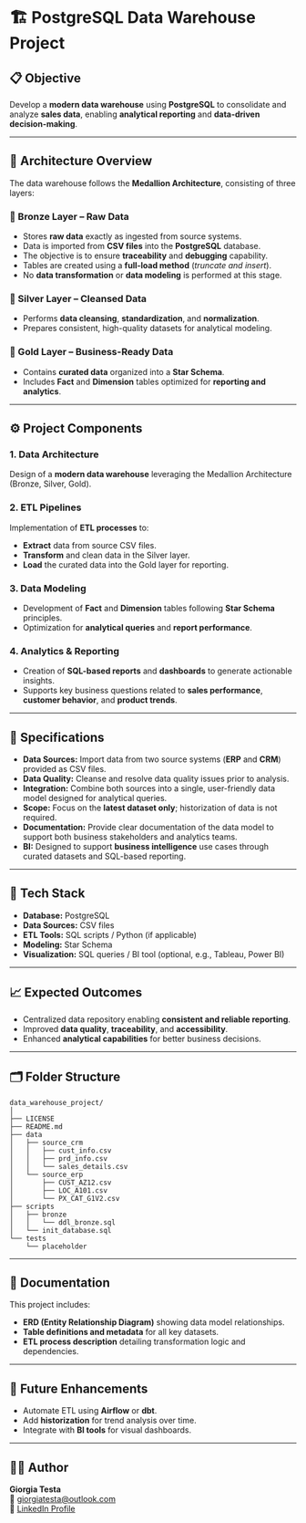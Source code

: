 # 🏗️ PostgreSQL Data Warehouse Project

## 📋 Objective
Develop a **modern data warehouse** using **PostgreSQL** to consolidate and analyze **sales data**, enabling **analytical reporting** and **data-driven decision-making**.

---

## 🧱 Architecture Overview
The data warehouse follows the **Medallion Architecture**, consisting of three layers:

### 🥉 Bronze Layer – Raw Data
- Stores **raw data** exactly as ingested from source systems.  
- Data is imported from **CSV files** into the **PostgreSQL** database.  
- The objective is to ensure **traceability** and **debugging** capability.  
- Tables are created using a **full-load method** (*truncate and insert*).  
- No **data transformation** or **data modeling** is performed at this stage.  

### 🥈 Silver Layer – Cleansed Data
- Performs **data cleansing**, **standardization**, and **normalization**.
- Prepares consistent, high-quality datasets for analytical modeling.

### 🥇 Gold Layer – Business-Ready Data
- Contains **curated data** organized into a **Star Schema**.
- Includes **Fact** and **Dimension** tables optimized for **reporting and analytics**.

---

## ⚙️ Project Components

### 1. **Data Architecture**
Design of a **modern data warehouse** leveraging the Medallion Architecture (Bronze, Silver, Gold).

### 2. **ETL Pipelines**
Implementation of **ETL processes** to:
- **Extract** data from source CSV files.
- **Transform** and clean data in the Silver layer.
- **Load** the curated data into the Gold layer for reporting.

### 3. **Data Modeling**
- Development of **Fact** and **Dimension** tables following **Star Schema** principles.
- Optimization for **analytical queries** and **report performance**.

### 4. **Analytics & Reporting**
- Creation of **SQL-based reports** and **dashboards** to generate actionable insights.
- Supports key business questions related to **sales performance**, **customer behavior**, and **product trends**.

---

## 🧾 Specifications

- **Data Sources:** Import data from two source systems (**ERP** and **CRM**) provided as CSV files.  
- **Data Quality:** Cleanse and resolve data quality issues prior to analysis.  
- **Integration:** Combine both sources into a single, user-friendly data model designed for analytical queries.  
- **Scope:** Focus on the **latest dataset only**; historization of data is not required.  
- **Documentation:** Provide clear documentation of the data model to support both business stakeholders and analytics teams.  
- **BI:** Designed to support **business intelligence** use cases through curated datasets and SQL-based reporting.

---

## 🧰 Tech Stack
- **Database:** PostgreSQL  
- **Data Sources:** CSV files  
- **ETL Tools:** SQL scripts / Python (if applicable)  
- **Modeling:** Star Schema  
- **Visualization:** SQL queries / BI tool (optional, e.g., Tableau, Power BI)  

---

## 📈 Expected Outcomes
- Centralized data repository enabling **consistent and reliable reporting**.  
- Improved **data quality**, **traceability**, and **accessibility**.  
- Enhanced **analytical capabilities** for better business decisions.  

---

## 🗂️ Folder Structure 
```
data_warehouse_project/
│
├── LICENSE
├── README.md
├── data
│   ├── source_crm
│   │   ├── cust_info.csv
│   │   ├── prd_info.csv
│   │   └── sales_details.csv
│   └── source_erp
│       ├── CUST_AZ12.csv
│       ├── LOC_A101.csv
│       └── PX_CAT_G1V2.csv
├── scripts
│   ├── bronze
│   │   └── ddl_bronze.sql
│   └── init_database.sql
└── tests
    └── placeholder
```

---

## 📘 Documentation
This project includes:
- **ERD (Entity Relationship Diagram)** showing data model relationships.  
- **Table definitions and metadata** for all key datasets.  
- **ETL process description** detailing transformation logic and dependencies.

---

## 🚀 Future Enhancements
- Automate ETL using **Airflow** or **dbt**.  
- Add **historization** for trend analysis over time.  
- Integrate with **BI tools** for visual dashboards.

---

## 🧑‍💻 Author
**Giorgia Testa**  
📧 giorgiatesta@outlook.com  
💼 [LinkedIn Profile](https://www.linkedin.com/in/giorgia-testa)